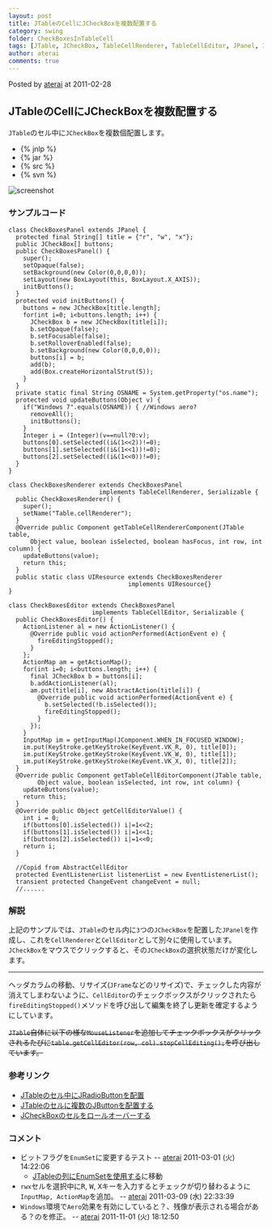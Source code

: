 ```yaml
---
layout: post
title: JTableのCellにJCheckBoxを複数配置する
category: swing
folder: CheckBoxesInTableCell
tags: [JTable, JCheckBox, TableCellRenderer, TableCellEditor, JPanel, InputMap, ActionMap]
author: aterai
comments: true
---
```


Posted by [aterai](http://terai.xrea.jp/aterai.html) at 2011-02-28

## JTableのCellにJCheckBoxを複数配置する
`JTable`のセル中に`JCheckBox`を複数個配置します。

- {% jnlp %}
- {% jar %}
- {% src %}
- {% svn %}

<!-- dummy comment line for breaking list -->

![screenshot](https://lh4.googleusercontent.com/_9Z4BYR88imo/TWs6JY73P8I/AAAAAAAAA2M/wwrwT7R5K4k/s800/CheckBoxesInTableCell.png)

### サンプルコード
<pre class="prettyprint"><code>class CheckBoxesPanel extends JPanel {
  protected final String[] title = {"r", "w", "x"};
  public JCheckBox[] buttons;
  public CheckBoxesPanel() {
    super();
    setOpaque(false);
    setBackground(new Color(0,0,0,0));
    setLayout(new BoxLayout(this, BoxLayout.X_AXIS));
    initButtons();
  }
  protected void initButtons() {
    buttons = new JCheckBox[title.length];
    for(int i=0; i&lt;buttons.length; i++) {
      JCheckBox b = new JCheckBox(title[i]);
      b.setOpaque(false);
      b.setFocusable(false);
      b.setRolloverEnabled(false);
      b.setBackground(new Color(0,0,0,0));
      buttons[i] = b;
      add(b);
      add(Box.createHorizontalStrut(5));
    }
  }
  private static final String OSNAME = System.getProperty("os.name");
  protected void updateButtons(Object v) {
    if("Windows 7".equals(OSNAME)) { //Windows aero?
      removeAll();
      initButtons();
    }
    Integer i = (Integer)(v==null?0:v);
    buttons[0].setSelected((i&amp;(1&lt;&lt;2))!=0);
    buttons[1].setSelected((i&amp;(1&lt;&lt;1))!=0);
    buttons[2].setSelected((i&amp;(1&lt;&lt;0))!=0);
  }
}
</code></pre>

<pre class="prettyprint"><code>class CheckBoxesRenderer extends CheckBoxesPanel
                         implements TableCellRenderer, Serializable {
  public CheckBoxesRenderer() {
    super();
    setName("Table.cellRenderer");
  }
  @Override public Component getTableCellRendererComponent(JTable table,
      Object value, boolean isSelected, boolean hasFocus, int row, int column) {
    updateButtons(value);
    return this;
  }
  public static class UIResource extends CheckBoxesRenderer
                                 implements UIResource{}
}
</code></pre>

<pre class="prettyprint"><code>class CheckBoxesEditor extends CheckBoxesPanel
                       implements TableCellEditor, Serializable {
  public CheckBoxesEditor() {
    ActionListener al = new ActionListener() {
      @Override public void actionPerformed(ActionEvent e) {
        fireEditingStopped();
      }
    };
    ActionMap am = getActionMap();
    for(int i=0; i&lt;buttons.length; i++) {
      final JCheckBox b = buttons[i];
      b.addActionListener(al);
      am.put(title[i], new AbstractAction(title[i]) {
        @Override public void actionPerformed(ActionEvent e) {
          b.setSelected(!b.isSelected());
          fireEditingStopped();
        }
      });
    }
    InputMap im = getInputMap(JComponent.WHEN_IN_FOCUSED_WINDOW);
    im.put(KeyStroke.getKeyStroke(KeyEvent.VK_R, 0), title[0]);
    im.put(KeyStroke.getKeyStroke(KeyEvent.VK_W, 0), title[1]);
    im.put(KeyStroke.getKeyStroke(KeyEvent.VK_X, 0), title[2]);
  }
  @Override public Component getTableCellEditorComponent(JTable table,
        Object value, boolean isSelected, int row, int column) {
    updateButtons(value);
    return this;
  }
  @Override public Object getCellEditorValue() {
    int i = 0;
    if(buttons[0].isSelected()) i|=1&lt;&lt;2;
    if(buttons[1].isSelected()) i|=1&lt;&lt;1;
    if(buttons[2].isSelected()) i|=1&lt;&lt;0;
    return i;
  }

  //Copid from AbstractCellEditor
  protected EventListenerList listenerList = new EventListenerList();
  transient protected ChangeEvent changeEvent = null;
  //......
</code></pre>

### 解説
上記のサンプルでは、`JTable`のセル内に`3`つの`JCheckBox`を配置した`JPanel`を作成し、これを`CellRenderer`と`CellEditor`として別々に使用しています。`JCheckBox`をマウスでクリックすると、その`JCheckBox`の選択状態だけが変化します。

- - - -
ヘッダカラムの移動、リサイズ(`JFrame`などのリサイズ)で、チェックした内容が消えてしまわないように、`CellEditor`のチェックボックスがクリックされたら`fireEditingStopped()`メソッドを呼び出して編集を終了し更新を確定するようにしています。

~~`JTable`自体に以下の様な`MouseListener`を追加してチェックボックスがクリックされるたびに`table.getCellEditor(row, col).stopCellEditing();`を呼び出しています。~~



### 参考リンク
- [JTableのセル中にJRadioButtonを配置](http://terai.xrea.jp/Swing/RadioButtonsInTableCell.html)
- [JTableのセルに複数のJButtonを配置する](http://terai.xrea.jp/Swing/MultipleButtonsInTableCell.html)
- [JCheckBoxのセルをロールオーバーする](http://terai.xrea.jp/Swing/RolloverBooleanRenderer.html)

<!-- dummy comment line for breaking list -->

### コメント
- ビットフラグを`EnumSet`に変更するテスト -- [aterai](http://terai.xrea.jp/aterai.html) 2011-03-01 (火) 14:22:06
    - [JTableの列にEnumSetを使用する](http://terai.xrea.jp/Swing/EnumSet.html)に移動
- `rwx`セルを選択中に<kbd>R</kbd>, <kbd>W</kbd>, <kbd>X</kbd>キーを入力するとチェックが切り替わるように`InputMap, ActionMap`を追加。 -- [aterai](http://terai.xrea.jp/aterai.html) 2011-03-09 (水) 22:33:39
- `Windows`環境で`Aero`効果を有効にしていると？、残像が表示される場合がある？のを修正。 -- [aterai](http://terai.xrea.jp/aterai.html) 2011-11-01 (火) 18:12:50

<!-- dummy comment line for breaking list -->

